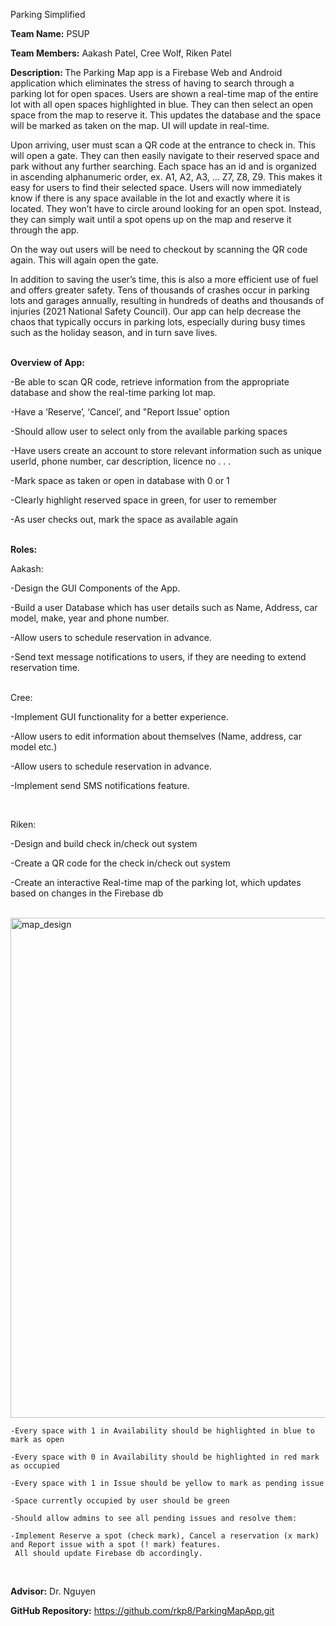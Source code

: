 Parking Simplified
<br>

<b>Team Name:</b> 
PSUP
<br>

<b>Team Members:</b>
Aakash Patel, Cree Wolf, Riken Patel
<br>

<b>Description: </b>
The Parking Map app is a Firebase Web and Android application which eliminates the stress of having to search through a parking lot for open spaces. Users are shown a real-time map of the entire lot with all open spaces highlighted in blue. They can then select an open space from the map to reserve it. This updates the database and the space will be marked as taken on the map. UI will update in real-time. 

Upon arriving, user must scan a QR code at the entrance to check in. This will open a gate. They can then easily navigate to their reserved space and park without any further searching. Each space has an id and is organized in ascending alphanumeric order, ex. A1, A2, A3, ... Z7, Z8, Z9. This makes it easy for users to find their selected space. Users will now immediately know if there is any space available in the lot and exactly where it is located. They won’t have to circle around looking for an open spot. Instead, they can simply wait until a spot opens up on the map and reserve it through the app. 

On the way out users will be need to checkout by scanning the QR code again. This will again open the gate.  

In addition to saving the user’s time, this is also a more efficient use of fuel and offers greater safety. Tens of thousands of crashes occur in parking lots and garages annually, resulting in hundreds of deaths and thousands of injuries (2021 National Safety Council). Our app can help decrease the chaos that typically occurs in parking lots, especially during busy times such as the holiday season, and in turn save lives.
<br>
<br>

<b>Overview of App:</b>

-Be able to scan QR code, retrieve information from the appropriate database and show the real-time parking lot map.

-Have a ‘Reserve’, ‘Cancel’, and "Report Issue' option  

-Should allow user to select only from the available parking spaces

-Have users create an account to store relevant information such as unique userId, phone number, car description, licence no . . .   

-Mark space as taken or open in database with 0 or 1 

-Clearly highlight reserved space in green, for user to remember

 -As user checks out, mark the space as available again
<br>
<br>

<b>Roles:</b>
<br>

Aakash:

 -Design the GUI Components of the App.
 
 -Build a user Database which has user details such as Name, Address, car model, make, year and phone number.
 
 -Allow users to schedule reservation in advance.
 
 -Send text message notifications to users, if they are needing to extend reservation time.

<br>
Cree:

 -Implement GUI functionality for a better experience.
  
 -Allow users to edit information about themselves (Name, address, car model etc.)
 
 -Allow users to schedule reservation in advance.
 
 -Implement send SMS notifications feature. 


<br>

Riken:

 -Design and build check in/check out system
 
 -Create a QR code for the check in/check out system
 
 -Create an interactive Real-time map of the parking lot, which updates based on changes in the Firebase db

  <br>

  <img width="800" alt="map_design" src="https://user-images.githubusercontent.com/60204834/110062788-eb57b880-7d37-11eb-8250-a93c4602c338.png">

  <br>

    -Every space with 1 in Availability should be highlighted in blue to mark as open

    -Every space with 0 in Availability should be highlighted in red mark as occupied 

    -Every space with 1 in Issue should be yellow to mark as pending issue

    -Space currently occupied by user should be green

    -Should allow admins to see all pending issues and resolve them:

    -Implement Reserve a spot (check mark), Cancel a reservation (x mark) and Report issue with a spot (! mark) features. 
     All should update Firebase db accordingly.

<br>

<b>Advisor:</b> Dr. Nguyen
<br>

<b>GitHub Repository:</b> https://github.com/rkp8/ParkingMapApp.git
